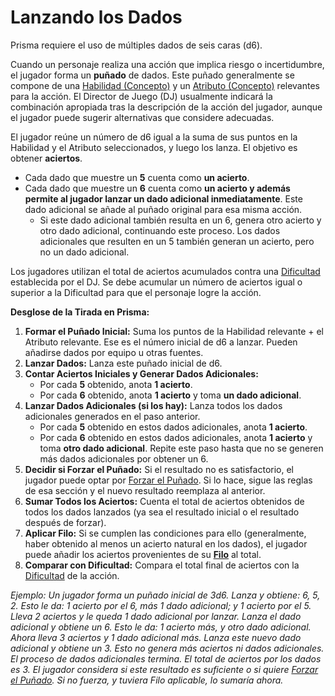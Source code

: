 # Lanzando los Dados

Prisma requiere el uso de múltiples dados de seis caras (d6).

Cuando un personaje realiza una acción que implica riesgo o incertidumbre, el jugador forma un **puñado** de dados. Este puñado generalmente se compone de una [Habilidad (Concepto)](./01.11_Habilidades_Concepto.md) y un [Atributo (Concepto)](./01.12_Atributos_Concepto.md) relevantes para la acción. El Director de Juego (DJ) usualmente indicará la combinación apropiada tras la descripción de la acción del jugador, aunque el jugador puede sugerir alternativas que considere adecuadas.

El jugador reúne un número de d6 igual a la suma de sus puntos en la Habilidad y el Atributo seleccionados, y luego los lanza. El objetivo es obtener **aciertos**.

*   Cada dado que muestre un **5** cuenta como **un acierto**.
*   Cada dado que muestre un **6** cuenta como **un acierto y además permite al jugador lanzar un dado adicional inmediatamente**. Este dado adicional se añade al puñado original para esa misma acción.
    *   Si este dado adicional también resulta en un 6, genera otro acierto y otro dado adicional, continuando este proceso. Los dados adicionales que resulten en un 5 también generan un acierto, pero no un dado adicional.

Los jugadores utilizan el total de aciertos acumulados contra una [Dificultad](./01.06_Dificultad.md) establecida por el DJ. Se debe acumular un número de aciertos igual o superior a la Dificultad para que el personaje logre la acción.

**Desglose de la Tirada en Prisma:**

1.  **Formar el Puñado Inicial:** Suma los puntos de la Habilidad relevante + el Atributo relevante. Ese es el número inicial de d6 a lanzar. Pueden añadirse dados por equipo u otras fuentes.
2.  **Lanzar Dados:** Lanza este puñado inicial de d6.
3.  **Contar Aciertos Iniciales y Generar Dados Adicionales:**
    *   Por cada **5** obtenido, anota **1 acierto**.
    *   Por cada **6** obtenido, anota **1 acierto** y toma **un dado adicional**.
4.  **Lanzar Dados Adicionales (si los hay):** Lanza todos los dados adicionales generados en el paso anterior.
    *   Por cada **5** obtenido en estos dados adicionales, anota **1 acierto**.
    *   Por cada **6** obtenido en estos dados adicionales, anota **1 acierto** y toma **otro dado adicional**. Repite este paso hasta que no se generen más dados adicionales por obtener un 6.
5.  **Decidir si Forzar el Puñado:** Si el resultado no es satisfactorio, el jugador puede optar por [Forzar el Puñado](./01.03_Forzar_el_Punado.md). Si lo hace, sigue las reglas de esa sección y el nuevo resultado reemplaza al anterior.
6.  **Sumar Todos los Aciertos:** Cuenta el total de aciertos obtenidos de todos los dados lanzados (ya sea el resultado inicial o el resultado después de forzar).
7.  **Aplicar Filo:** Si se cumplen las condiciones para ello (generalmente, haber obtenido al menos un acierto natural en los dados), el jugador puede añadir los aciertos provenientes de su **[Filo](./01.05_Filo.md)** al total.
8.  **Comparar con Dificultad:** Compara el total final de aciertos con la [Dificultad](./01.06_Dificultad.md) de la acción.

*Ejemplo: Un jugador forma un puñado inicial de 3d6. Lanza y obtiene: 6, 5, 2.*
*Esto le da: 1 acierto por el 6, más 1 dado adicional; y 1 acierto por el 5. Lleva 2 aciertos y le queda 1 dado adicional por lanzar.*
*Lanza el dado adicional y obtiene un 6.*
*Esto le da: 1 acierto más, y otro dado adicional. Ahora lleva 3 aciertos y 1 dado adicional más.*
*Lanza este nuevo dado adicional y obtiene un 3.*
*Esto no genera más aciertos ni dados adicionales. El proceso de dados adicionales termina.*
*El total de aciertos por los dados es 3. El jugador considera si este resultado es suficiente o si quiere [Forzar el Puñado](./01.03_Forzar_el_Punado.md). Si no fuerza, y tuviera Filo aplicable, lo sumaría ahora.*
